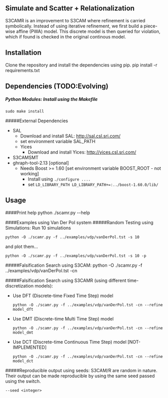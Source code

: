 Simulate and Scatter + Relationalization
---

S3CAMR is an improvement to S3CAM where refinement is carried symbolically.
Instead of using iterative refinement, we first build a piece-wise affine (PWA)
model. This discrete model is then queried for violation, which if found is
checked in the original continous model.

Installation
---
Clone the repository and install the dependencies using pip.
pip install -r requirements.txt

Dependencies (TODO:Evolving)
---
##### Python Modules: Install using the Makefile
    sudo make install

#####External Dependencies
- SAL
    - Download and install SAL: http://sal.csl.sri.com/
    - set environment variable SAL_PATH
    - Yices
        - Download and install Yices: http://yices.csl.sri.com/
- S3CAMSMT
- ghraph-tool-2.13 [optional]
    - Needs Boost >= 1.60 [set environment variable BOOST_ROOT - not working]
        - Install using `./configure .... `
        - set `LD_LIBRARY_PATH LD_LIBRARY_PATH+=:../boost-1.60.0/lib/`

Usage
---
####Print help
    python ./scamr.py --help

####Examples using Van Der Pol system
#####Random Testing using Simulations:
Run 10 simulations

    python -O ./scamr.py -f ../examples/vdp/vanDerPol.tst -s 10
and plot them...

    python -O ./scamr.py -f ../examples/vdp/vanDerPol.tst -s 10 -p

#####Falsification Search using S3CAM:
    python -O ./scamr.py -f ../examples/vdp/vanDerPol.tst -cn

#####Falsification Search using S3CAMR (using different time-discretization models):
- Use DFT (Discrete-time Fixed Time Step) model

    ```
    python -O ./scamr.py -f ../examples/vdp/vanDerPol.tst -cn --refine model_dft
    ```
- Use DMT (Discrete-time Multi Time Step) model
    ```
    python -O ./scamr.py -f ../examples/vdp/vanDerPol.tst -cn --refine model_dmt
    ```
- Use DCT (Discrete-time Continuous Time Step) model [NOT-IMPLEMENTED]
    ```
    python -O ./scamr.py -f ../examples/vdp/vanDerPol.tst -cn --refine model_dct
    ```

#####Reproducible output using seeds:
S3CAM/R are random in nature. Their output can be made reproducible by using the same seed passed using the switch.

    --seed <integer>

